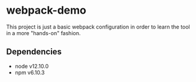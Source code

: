 # webpack-demo

This project is just a basic webpack configuration in order to learn the tool in a more "hands-on" fashion.

## Dependencies

- node v12.10.0
- npm v6.10.3
